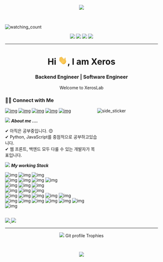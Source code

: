 <p align="center">
  <img src="https://s27389.pcdn.co/wp-content/uploads/2019/08/AdobeStock_244675452.jpeg" height="200"/>
</p>
<br>

<p align="left"> 
<img src="https://komarev.com/ghpvc/?username=XerosLab&color=brightgreen" alt="watching_count" />
 </p>
 <p align="center">
<img src="https://img.shields.io/badge/Age-22-blue" />
  <img src="https://img.shields.io/badge/Focus-Web Backend-brightgreen" />
  <img src="https://img.shields.io/badge/Lives-Seoul-success" />
  <img src="https://img.shields.io/badge/Languages-English, Korean-brightgreen" />
</p>
<hr>
<h1 align="center">Hi <img src="https://raw.githubusercontent.com/ABSphreak/ABSphreak/master/gifs/Hi.gif" width="30px">, I am Xeros </h1>
<h3 align="center">Backend Engineer | Software Engineer </h3>
<p align="center">
  Welcome to XerosLab
</p>
</p>



### 🤝🏻  Connect with Me

 [![img](https://img.shields.io/badge/%20-xeros.log@gmail.com%20-red?logo=gmail&logoColor=white)](mailto:xeros.log@gmail.com) [![img](https://img.shields.io/badge/%20-exe.ros%20-red?logo=instagram&logoColor=white)](https://www.instagram.com/exe.ros/) [![img](https://img.shields.io/badge/%20-WooYoungKim%20-blue?logo=facebook&logoColor=white)](https://www.facebook.com/kim.wooyoung.501) [![img](https://img.shields.io/badge/@XerosLab-blue?logo=twitter&logoColor=white)](https://twitter.com/@XerosLab) [![img](https://img.shields.io/badge/XerosLab.github.io-grey?logo=github&logoColor=white)](https://www.facebook.com/kim.wooyoung.501)
<img align="right" width=200px height=200px alt="side_sticker" src="https://media.giphy.com/media/TEnXkcsHrP4YedChhA/giphy.gif" />

<img src="https://media.giphy.com/media/iY8CRBdQXODJSCERIr/giphy.gif" width="30px">&nbsp;***About me ....***

✔ 아직은 공부중입니다. 😊<br>
✔ Python, JavaScript를 중점적으로 공부하고있습니다.<br>
✔ 웹 프론트, 백엔드 모두 다룰 수 있는 개발자가 목표입니다.<br>

<img src="https://media.giphy.com/media/iY8CRBdQXODJSCERIr/giphy.gif" width="30px">&nbsp;***My working Stack***

![img](https://img.shields.io/badge/Python-050F2C?logo=python) ![img](https://img.shields.io/badge/Django-050F2C?logo=django) ![img](https://img.shields.io/badge/Flask-050F2C?logo=flask)<br>
![img](https://img.shields.io/badge/JavaScript-050F2C?logo=javascript) ![img](https://img.shields.io/badge/TypeScript-050F2C?logo=typescript) ![img](https://img.shields.io/badge/Node.js-050F2C?logo=node.js) ![img](https://img.shields.io/badge/React-050F2C?logo=react)<br>
![img](https://img.shields.io/badge/HTML-050F2C?logo=html5) ![img](https://img.shields.io/badge/CSS-050F2C?logo=css3) ![img](https://img.shields.io/badge/Markdown-050F2C?logo=markdown)<br>
![img](https://img.shields.io/badge/Linux-050F2C?logo=linux) ![img](https://img.shields.io/badge/Apache-050F2C?logo=apache) ![img](https://img.shields.io/badge/NginX-050F2C?logo=nginx) <br>
![img](https://img.shields.io/badge/Git-050F2C?logo=git)  ![img](https://img.shields.io/badge/Github-050F2C?logo=github) ![img](https://img.shields.io/badge/Gitlab-050F2C?logo=gitlab) ![img](https://img.shields.io/badge/AWS-050F2C?logo=amazonaws) ![img](https://img.shields.io/badge/Vercel-050F2C?logo=vercel)<br>
![img](https://img.shields.io/badge/Visual%20Studio%20Code-050F2C?logo=visualstudiocode) ![img](https://img.shields.io/badge/Visual%20Studio-050F2C?logo=visualstudio) ![img](https://img.shields.io/badge/Atom-050F2C?logo=atom) ![img](https://img.shields.io/badge/IntelliJ-050F2C?logo=intelliJIDEA) ![img](https://img.shields.io/badge/Vim-050F2C?logo=vim) ![img](https://img.shields.io/badge/Docker-050F2C?logo=docker)<br>
![img](https://img.shields.io/badge/MySQL-050F2C?logo=mysql) <br><br>

<p aligin="center">
  <a href="https://github.com/XerosLab">
  <img height="180em" src="https://github-readme-stats-eight-theta.vercel.app/api?username=XerosLab&show_icons=true&theme=tokyonight&include_all_commits=true&count_private=true"/>
  <img height="180em" src="https://github-readme-stats-eight-theta.vercel.app/api/top-langs/?username=XerosLab&layout=compact&langs_count=8&theme=tokyonight"/>
</a>
</p>



<hr>
<p align="center"><img src="https://media.giphy.com/media/QaMcXSekUWx7aogAUr/giphy.gif" width="30" />&nbsp;Git profile Trophies</p><br>
<p align="center">
<img src="https://github-profile-trophy.vercel.app/?username=XerosLab&theme=juicyfresh&no-bg=true" />
</p>











